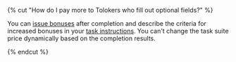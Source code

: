 {% cut "How do I pay more to Tolokers who fill out optional fields?" %}

You can [issue bonuses](../../../concepts/bonus.md) after completion and describe the criteria for increased bonuses in your [task instructions](../../../concepts/instruction.md). You can't change the task suite price dynamically based on the completion results.

{% endcut %}